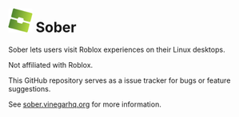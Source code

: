 # <img width="48" src="sober.svg">   Sober

Sober lets users visit Roblox experiences on their Linux desktops.

Not affiliated with Roblox.

This GitHub repository serves as a issue tracker for bugs or feature suggestions.

See [sober.vinegarhq.org](https://sober.vinegarhq.org) for more information.
